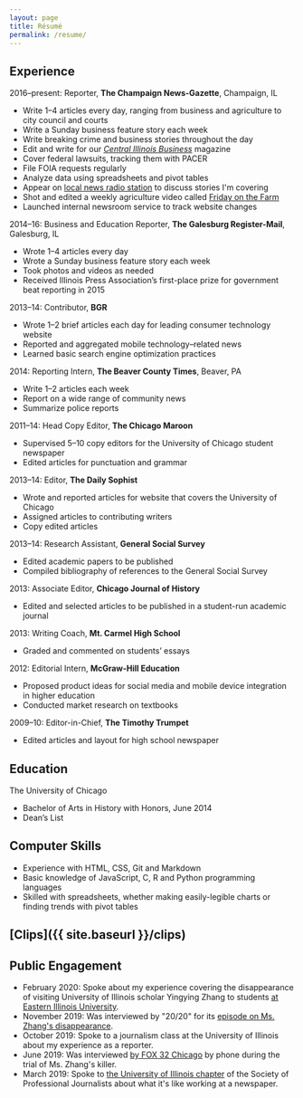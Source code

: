 ```yaml
---
layout: page
title: Résumé
permalink: /resume/
---
```


## Experience

2016–present: Reporter, **The Champaign News-Gazette**, Champaign, IL

- Write 1–4 articles every day, ranging from business and agriculture to city council and courts
- Write a Sunday business feature story each week
- Write breaking crime and business stories throughout the day
- Edit and write for our [*Central Illinois Business*](https://www.centralillinoisbusiness.com/) magazine
- Cover federal lawsuits, tracking them with PACER
- File FOIA requests regularly
- Analyze data using spreadsheets and pivot tables
- Appear on [local news radio station](https://www.news-gazette.com/wdws/) to discuss stories I'm covering
- Shot and edited a weekly agriculture video called [Friday on the Farm](http://fridayonthefarm.com)
- Launched internal newsroom service to track website changes

2014–16: Business and Education Reporter, **The Galesburg Register-Mail**, Galesburg, IL

- Wrote 1–4 articles every day
- Wrote a Sunday business feature story each week
- Took photos and videos as needed
- Received Illinois Press Association’s first-place prize for government beat reporting in 2015 

2013–14: Contributor, **BGR**

- Wrote 1–2 brief articles each day for leading consumer technology website
- Reported and aggregated mobile technology–related news
- Learned basic search engine optimization practices

2014: Reporting Intern, **The Beaver County Times**, Beaver, PA

- Write 1–2 articles each week
- Report on a wide range of community news
- Summarize police reports

2011–14: Head Copy Editor, **The Chicago Maroon**

- Supervised 5–10 copy editors for the University of Chicago student newspaper
- Edited articles for punctuation and grammar

2013–14: Editor, **The Daily Sophist**

- Wrote and reported articles for website that covers the University of Chicago
- Assigned articles to contributing writers
- Copy edited articles

2013–14: Research Assistant, **General Social Survey**

- Edited academic papers to be published
- Compiled bibliography of references to the General Social Survey

2013: Associate Editor, **Chicago Journal of History**

- Edited and selected articles to be published in a student-run academic journal

2013: Writing Coach, **Mt. Carmel High School**

- Graded and commented on students’ essays

2012: Editorial Intern, **McGraw-Hill Education**

- Proposed product ideas for social media and mobile device integration in higher education
- Conducted market research on textbooks

2009–10: Editor-in-Chief, **The Timothy Trumpet**

- Edited articles and layout for high school newspaper

## Education

The University of Chicago

- Bachelor of Arts in History with Honors, June 2014
- Dean’s List

## Computer Skills

- Experience with HTML, CSS, Git and Markdown
- Basic knowledge of JavaScript, C, R and Python programming languages
- Skilled with spreadsheets, whether making easily-legible charts or finding trends with pivot tables

## [Clips]({{ site.baseurl }}/clips)

## Public Engagement

- February 2020: Spoke about my experience covering the disappearance of visiting University of Illinois scholar Yingying Zhang to students [at Eastern Illinois University](https://www.eiu.edu/calendar/index.php?eID=22607).
- November 2019: Was interviewed by "20/20" for its [episode on Ms. Zhang's disappearance](https://abc.com/shows/2020/episode-guide/2019-11/15-undercover-girlfriend).
- October 2019: Spoke to a journalism class at the University of Illinois about my experience as a reporter.
- June 2019: Was interviewed [by FOX 32 Chicago](https://www.bzigterman.com/images/fox32chicago.jpeg) by phone during the trial of Ms. Zhang's killer.
- March 2019: Spoke to [the University of Illinois chapter](https://www.instagram.com/p/BwHorVln_mu/) of the Society of Professional Journalists about what it's like working at a newspaper.